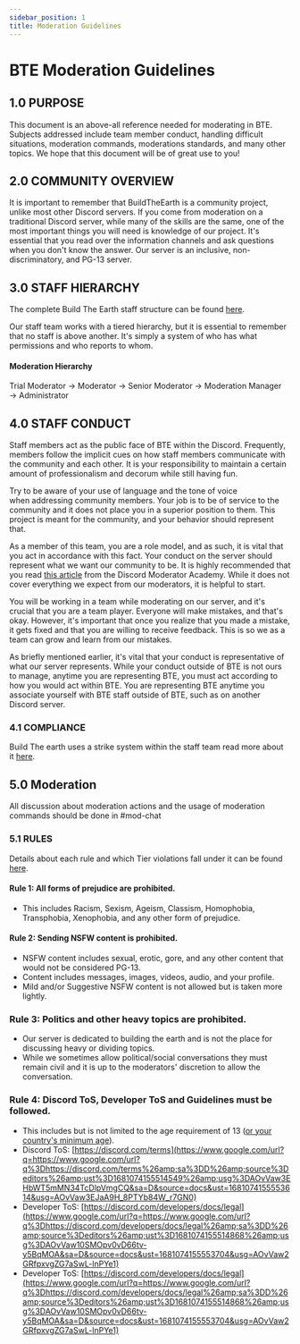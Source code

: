 ```yaml
---
sidebar_position: 1
title: Moderation Guidelines
---
```

# BTE Moderation Guidelines

## 1.0 PURPOSE 

This document is an above-all reference needed for moderating in BTE. Subjects addressed include team member conduct, handling difficult situations, moderation commands, moderations standards, and many other topics. We hope that this document will be of great use to you!

## 2.0 COMMUNITY OVERVIEW

It is important to remember that BuildTheEarth is a community project, unlike most other Discord servers. If you come from moderation on a traditional Discord server, while many of the skills are the same, one of the most important things you will need is knowledge of our project. It's essential that you read over the information channels and ask questions when you don't know the answer. Our server is an inclusive, non-discriminatory, and PG-13 server.

## 3.0 STAFF HIERARCHY

The complete Build The Earth staff structure can be found [here](https://www.google.com/url?q=https://www.google.com/url?q%3Dhttps://app.milanote.com/1N4MYa15e6msad/bte-staff-organization-chart?p%253DsfH31jITyc6%26amp;sa%3DD%26amp;source%3Deditors%26amp;ust%3D1681074155507699%26amp;usg%3DAOvVaw2d76dVvQ4_J7bGP8S0jw5J&sa=D&source=docs&ust=1681074155551854&usg=AOvVaw1iD4N4q_BLwROD5RAgIepy).

Our staff team works with a tiered hierarchy, but it is essential to remember that no staff is above another. It's simply a system of who has what permissions and who reports to whom.

#### Moderation Hierarchy

Trial Moderator → Moderator → Senior Moderator → Moderation Manager → Administrator

## 4.0 STAFF CONDUCT

Staff members act as the public face of BTE within the Discord. Frequently, members follow the implicit cues on how staff members communicate with the community and each other. It is your responsibility to maintain a certain amount of professionalism and decorum while still having fun. 

Try to be aware of your use of language and the tone of voice when addressing community members. Your job is to be of service to the community and it does not place you in a superior position to them. This project is meant for the community, and your behavior should represent that.

As a member of this team, you are a role model, and as such, it is vital that you act in accordance with this fact. Your conduct on the server should represent what we want our community to be. It is highly recommended that you read [this article](https://www.google.com/url?q=https://www.google.com/url?q%3Dhttps://discord.com/moderation/4405230698519-110:-Moderator-Etiquette%26amp;sa%3DD%26amp;source%3Deditors%26amp;ust%3D1681074155509155%26amp;usg%3DAOvVaw1wu6gkOoNYP0aHmz67n0XO&sa=D&source=docs&ust=1681074155552348&usg=AOvVaw194PW7oiuK6r75InYoI43g) from the Discord Moderator Academy. While it does not cover everything we expect from our moderators, it is helpful to start.

You will be working in a team while moderating on our server, and it's crucial that you are a team player. Everyone will make mistakes, and that's okay. However, it's important that once you realize that you made a mistake, it gets fixed and that you are willing to receive feedback. This is so we as a team can grow and learn from our mistakes.

As briefly mentioned earlier, it's vital that your conduct is representative of what our server represents. While your conduct outside of BTE is not ours to manage, anytime you are representing BTE, you must act according to how you would act within BTE. You are representing BTE anytime you associate yourself with BTE staff outside of BTE, such as on another Discord server.

### 4.1 COMPLIANCE

Build The earth uses a strike system within the staff team read more about it [here](https://www.google.com/url?q=https://www.google.com/url?q%3Dhttps://docs.google.com/document/d/1YPlIHXve3Ksnjs4M4poSMguP7lTjXvqHLMGTmiB6gnw/edit%2523heading%253Dh.wpi0lo2xxb2b%26amp;sa%3DD%26amp;source%3Deditors%26amp;ust%3D1681074155510012%26amp;usg%3DAOvVaw0Q7NZAyeAsTv_ml5oDqDsR&sa=D&source=docs&ust=1681074155552620&usg=AOvVaw2ggDRbO_DzFAKHLY8vIVYf).

## 5.0 Moderation

All discussion about moderation actions and the usage of moderation commands should be done in #mod-chat

### 5.1 RULES

Details about each rule and which Tier violations fall under it can be found [here](docs.buildtheearth.net/docs/staff/moderation/general-rules-specifications).

#### Rule 1: All forms of prejudice are prohibited.

* This includes Racism, Sexism, Ageism, Classism, Homophobia, Transphobia, Xenophobia, and any other form of prejudice.

#### Rule 2: Sending NSFW content is prohibited.

* NSFW content includes sexual, erotic, gore, and any other content that would not be considered PG-13.
* Content includes messages, images, videos, audio, and your profile.
* Mild and/or Suggestive NSFW content is not allowed but is taken more lightly.

### Rule 3: Politics and other heavy topics are prohibited.

* Our server is dedicated to building the earth and is not the place for discussing heavy or dividing topics.
* While we sometimes allow political/social conversations they must remain civil and it is up to the moderators' discretion to allow the conversation.

### Rule 4: Discord ToS, Developer ToS and Guidelines must be followed.

* This includes but is not limited to the age requirement of 13 ([or your country's minimum age](https://www.google.com/url?q=https://www.google.com/url?q%3Dhttps://support.discord.com/hc/en-us/articles/360040724612%26amp;sa%3DD%26amp;source%3Deditors%26amp;ust%3D1681074155514203%26amp;usg%3DAOvVaw2NAabmq1cRQGtyeyNO9srP&sa=D&source=docs&ust=1681074155553519&usg=AOvVaw2Sqeem3hROJBPcOGS-0iyY)).
* Discord ToS: [https://discord.com/terms](https://www.google.com/url?q=https://www.google.com/url?q%3Dhttps://discord.com/terms%26amp;sa%3DD%26amp;source%3Deditors%26amp;ust%3D1681074155514549%26amp;usg%3DAOvVaw3EHbWT5mMN34TcDlpVmgCQ&sa=D&source=docs&ust=1681074155553614&usg=AOvVaw3EJaA9H_8PTYb84W_r7GN0)
* Developer ToS: [https://discord.com/developers/docs/legal](https://www.google.com/url?q=https://www.google.com/url?q%3Dhttps://discord.com/developers/docs/legal%26amp;sa%3DD%26amp;source%3Deditors%26amp;ust%3D1681074155514868%26amp;usg%3DAOvVaw10SMOpv0vD66tv-y5BqMOA&sa=D&source=docs&ust=1681074155553704&usg=AOvVaw2GRfpxvgZG7aSwL-lnPYe1)
* Developer ToS: [https://discord.com/developers/docs/legal](https://www.google.com/url?q=https://www.google.com/url?q%3Dhttps://discord.com/developers/docs/legal%26amp;sa%3DD%26amp;source%3Deditors%26amp;ust%3D1681074155514868%26amp;usg%3DAOvVaw10SMOpv0vD66tv-y5BqMOA&sa=D&source=docs&ust=1681074155553704&usg=AOvVaw2GRfpxvgZG7aSwL-lnPYe1)